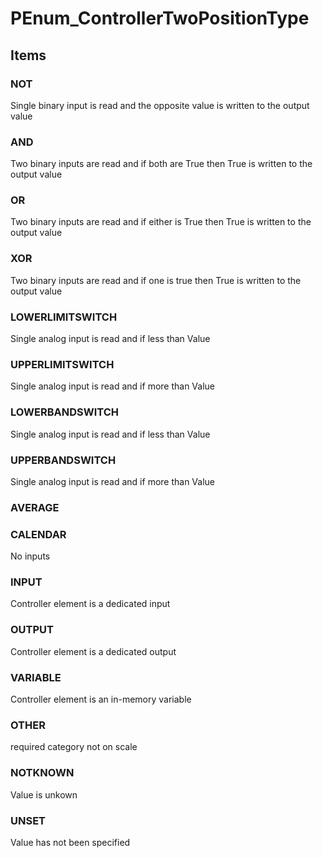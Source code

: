 # PEnum_ControllerTwoPositionType

## Items

### NOT
Single binary input is read and the opposite value is written to the output value

### AND
Two binary inputs are read and if both are True then True is written to the output value

### OR
Two binary inputs are read and if either is True then True is written to the output value

### XOR
Two binary inputs are read and if one is true then True is written to the output value

### LOWERLIMITSWITCH
Single analog input is read and if less than Value

### UPPERLIMITSWITCH
Single analog input is read and if more than Value

### LOWERBANDSWITCH
Single analog input is read and if less than Value

### UPPERBANDSWITCH
Single analog input is read and if more than Value

### AVERAGE


### CALENDAR
No inputs

### INPUT
Controller element is a dedicated input

### OUTPUT
Controller element is a dedicated output

### VARIABLE
Controller element is an in-memory variable

### OTHER
required category not on scale

### NOTKNOWN
Value is unkown

### UNSET
Value has not been specified
